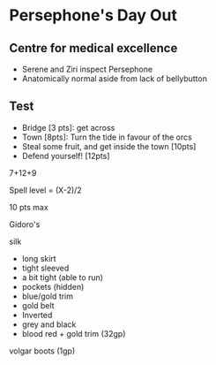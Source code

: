 # Persephone's Day Out

## Centre for medical excellence

- Serene and Ziri inspect Persephone
- Anatomically normal aside from lack of bellybutton



## Test

- Bridge [3 pts]: get across
- Town [8pts]: Turn the tide in favour of the orcs
- Steal some fruit, and get inside the town [10pts]
- Defend yourself! [12pts]

7+12+9

Spell level = (X-2)/2

10 pts max

Gidoro's 

silk

- long skirt 
- tight sleeved
- a bit tight (able to run)
- pockets (hidden)
- blue/gold trim
- gold belt
- Inverted
- grey and black
- blood red + gold trim (32gp)

volgar boots (1gp)